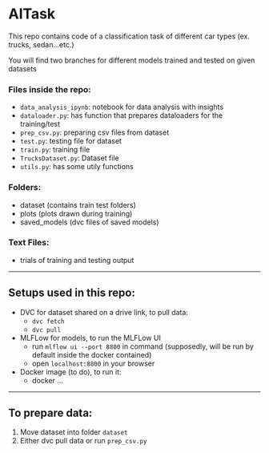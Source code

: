 # AITask
This repo contains code of a classification task of different car types (ex. trucks, sedan...etc.)

You will find two branches for different models trained and tested on given datasets

### Files inside the repo:
* ```data_analysis_ipynb```: notebook for data analysis with insights
* ```dataloader.py```: has function that prepares dataloaders for the training/test
* ```prep_csv.py```: preparing csv files from dataset
* ```test.py```: testing file for dataset
* ```train.py```: training file
* ```TrucksDataset.py```: Dataset file
* ```utils.py```: has some utily functions

### Folders:
* dataset (contains train test folders)
* plots (plots drawn during training)
* saved_models (dvc files of saved models)

### Text Files:
* trials of training and testing output

---------------------------

## Setups used in this repo:
* DVC for dataset shared on a drive link, to pull data:
  * ```dvc fetch```
  * ```dvc pull```
* MLFLow for models, to run the MLFLow UI
  * run ```mlflow ui --port 8800``` in command (supposedly, will be run by default inside the docker contained)
  * open ```localhost:8800``` in your browser
* Docker image (to do), to run it:
  * docker ...

----------------------

## To prepare data:
1. Move dataset into folder ```dataset```
2. Either dvc pull data or run ```prep_csv.py```

